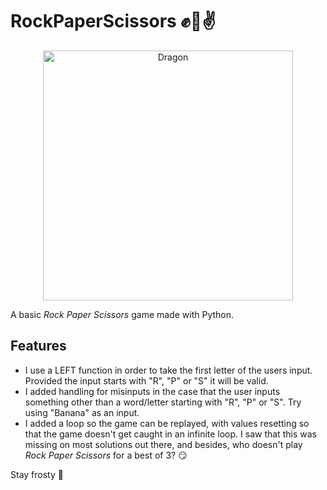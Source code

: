 # RockPaperScissors ✊🤚✌️

<p align="center">
  <img width="400" src="https://github.com/user-attachments/assets/70e41441-0398-43bc-8f1c-20ae6add2039" alt="Dragon">
</p>

A basic *Rock Paper Scissors* game made with Python.

## Features

* I use a LEFT function in order to take the first letter of the users input. Provided the input starts with "R", "P" or "S" it will be valid.
* I added handling for misinputs in the case that the user inputs something other than a word/letter starting with "R", "P" or "S". Try using "Banana" as an input.
* I added a loop so the game can be replayed, with values resetting so that the game doesn't get caught in an infinite loop. I saw that this was missing on most solutions out there, and besides, who doesn't play *Rock Paper Scissors* for a best of 3? 😏

Stay frosty 🧊
